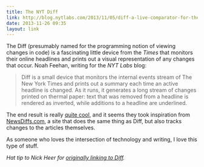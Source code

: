 ```yaml
---
title: The NYT Diff
link: http://blog.nytlabs.com/2013/11/05/diff-a-live-comparator-for-the-web/
date: 2013-11-26 09:35
layout: link
---
```

The Diff (presumably named for the programming notion of viewing changes in code) is a fascinating little device from the _Times_ that monitors their online headlines and prints out a visual representation of any changes that occur. Noah Feehan, writing for the _NYT Labs_ blog: 

> Diff is a small device that monitors the internal events stream of The New York Times and prints out a summary each time an active headline is changed. As it runs, it generates a long stream of changes printed on thermal paper: text that was removed from a headline is rendered as inverted, while additions to a headline are underlined.

The end result is really [quite cool](http://blog.nytlabs.com/wp-content/uploads/2013/10/2013-10-30-14.19.56-e1383165196108-300x200.jpg), and it seems they took inspiration from [NewsDiffs.com](http://newsdiffs.org), a site that does the same thing as Diff, but also tracks changes to the articles themselves.  

As someone who loves the intersection of technology and writing, I love this type of stuff. 

_Hat tip to Nick Heer for [originally linking to Diff](http://pxlnv.com/linklog/diff/)._


